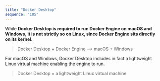 ```yaml
---
title: "Docker Desktop"
sequence: "105"
---
```


While **Docker Desktop is required to run Docker Engine on macOS and Windows**,
**it is not strictly so on Linux, since Docker Engine sits directly on its kernel.**

> Docker Desktop + Docker Engine --> macOS + Windows

For macOS and Windows, Docker Desktop includes in fact a lightweight Linux virtual machine enabling the engine to run.

> Docker Desktop = a lightweight Linux virtual machine

